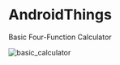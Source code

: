 # AndroidThings
Basic Four-Function Calculator

![basic_calculator](https://user-images.githubusercontent.com/29446797/140631196-7a906ebc-cee2-41a0-8d64-41265560ee7c.gif)
